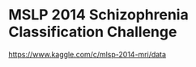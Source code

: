 MSLP 2014 Schizophrenia Classification Challenge
================================================
https://www.kaggle.com/c/mlsp-2014-mri/data
